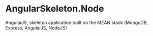 # AngularSkeleton.Node
AngularJS, skeleton application built on the MEAN stack (MongoDB, Express, AngularJS, NodeJS)
